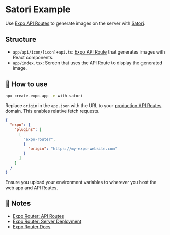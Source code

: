 # Satori Example

Use [Expo API Routes](https://docs.expo.dev/router/reference/api-routes/) to generate images on the server with [Satori](https://github.com/vercel/satori).

## Structure

- `app/api/icon/[icon]+api.ts`: [Expo API Route](https://docs.expo.dev/router/reference/api-routes/) that generates images with React components.
- `app/index.tsx`: Screen that uses the API Route to display the generated image.

## 🚀 How to use

```sh
npx create-expo-app -e with-satori
```

Replace `origin` in the `app.json` with the URL to your [production API Routes](https://docs.expo.dev/router/reference/api-routes/#deployment) domain. This enables relative fetch requests.

```json
{
  "expo": {
    "plugins": [
      [
        "expo-router",
        {
          "origin": "https://my-expo-website.com"
        }
      ]
    ]
  }
}
```

Ensure you upload your environment variables to wherever you host the web app and API Routes.

## 📝 Notes

- [Expo Router: API Routes](https://docs.expo.dev/router/reference/api-routes/)
- [Expo Router: Server Deployment](https://docs.expo.dev/router/reference/api-routes/#deployment)
- [Expo Router Docs](https://docs.expo.dev/router/introduction/)

